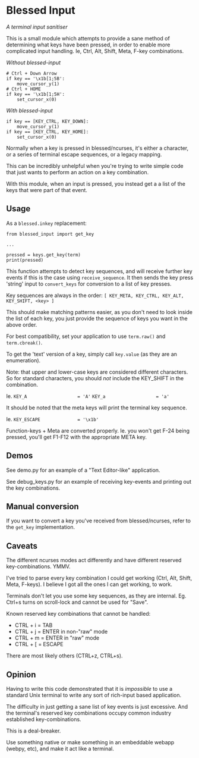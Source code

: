 # Blessed Input

_A terminal input sanitiser_

This is a small module which attempts to provide a sane method of determining
what keys have been pressed, in order to enable more complicated input handling.
Ie, Ctrl, Alt, Shift, Meta, F-key combinations.

*Without blessed-input*
```
# Ctrl + Down Arrow
if key == '\x1b[1;5B':
    move_cursor_y(1)
# Ctrl + HOME
if key == '\x1b[1;5H':
    set_cursor_x(0)
```

*With blessed-input*
```
if key == [KEY_CTRL, KEY_DOWN]:
    move_cursor_y(1)
if key == [KEY_CTRL, KEY_HOME]:
    set_cursor_x(0)
```


Normally when a key is pressed in blessed/ncurses, it's either a character, or
a series of terminal escape sequences, or a legacy mapping.

This can be incredibly unhelpful when you're trying to write simple code that
just wants to perform an action on a key combination.

With this module, when an input is pressed, you instead get a a list of the keys
that were part of that event.


## Usage

As a `blessed.inkey` replacement:
```
from blessed_input import get_key

...

pressed = keys.get_key(term)
print(pressed)
```

This function attempts to detect key sequences, and will receive
further key events if this is the case using `receive_sequence`.
It then sends the key press 'string' input to `convert_keys`
for conversion to a list of key presses.

Key sequences are always in the order:
`[ KEY_META, KEY_CTRL, KEY_ALT, KEY_SHIFT, <key> ]`

This should make matching patterns easier, as you don't need to look inside the list of each key, you just provide the sequence of keys you want in the above order.

For best compatibility, set your application to use `term.raw()` and `term.cbreak()`.

To get the 'text' version of a key, simply call `key.value` (as they are an enumeration).

Note: that upper and lower-case keys are considered different characters.
So for standard characters, you should _not_ include the KEY_SHIFT in the combination.

Ie.
`KEY_A                   = 'A'`
`KEY_a                   = 'a'`

It should be noted that the meta keys will print the terminal key sequence.

Ie. `KEY_ESCAPE              = '\x1b'`

Function-keys + Meta are converted properly.
Ie. you won't get F-24 being pressed, you'll get F1-F12 with the appropriate META key.

## Demos

See demo.py for an example of a "Text Editor-like" application.

See debug_keys.py for an example of receiving key-events and printing out the key combinations.

## Manual conversion

If you want to convert a key you've received from blessed/ncurses,
refer to the `get_key` implementation.

## Caveats

The different ncurses modes act differently and have different reserved
key-combinations. YMMV.

I've tried to parse every key combination I could get working (Ctrl, Alt, Shift, Meta, F-keys).
I believe I got all the ones I can get working, to work.

Terminals don't let you use some key sequences, as they are internal.
Eg. Ctrl+s turns on scroll-lock and cannot be used for "Save".

Known reserved key combinations that cannot be handled:

* CTRL + i = TAB
* CTRL + j = ENTER in non-"raw" mode
* CTRL + m = ENTER in "raw" mode
* CTRL + [ = ESCAPE

There are most likely others (CTRL+z, CTRL+s).

## Opinion

Having to write this code demonstrated that it is _impossible_ to use a standard
Unix terminal to write any sort of rich-input based application.

The difficulty in just getting a sane list of key events is just excessive.
And the terminal's reserved key combinations occupy common industry established
key-combinations.

This is a deal-breaker.

Use something native or make something in an embeddable webapp (webpy, etc),
and make it act like a terminal.
